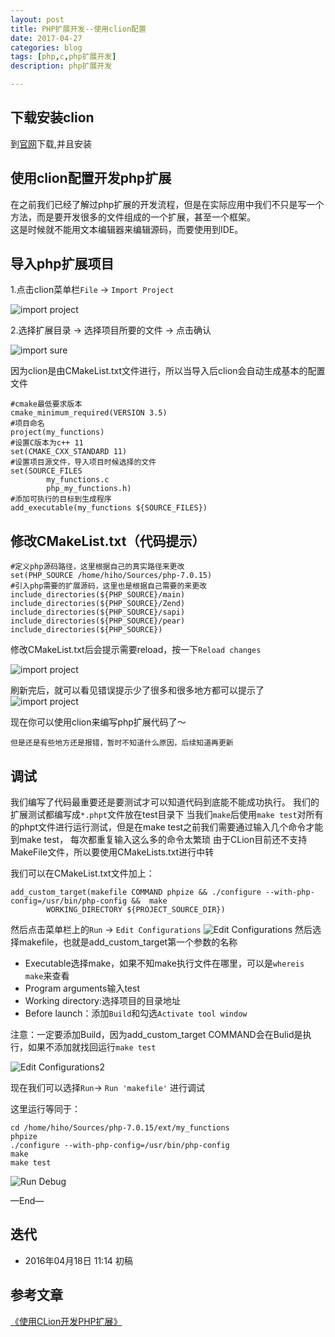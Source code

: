 ```yaml
---
layout: post
title: PHP扩展开发--使用clion配置
date: 2017-04-27
categories: blog
tags: [php,c,php扩展开发]
description: php扩展开发

---
```



## 下载安装clion
到[官网](https://www.jetbrains.com/clion/)下载,并且安装

## 使用clion配置开发php扩展
在之前我们已经了解过php扩展的开发流程，但是在实际应用中我们不只是写一个方法，而是要开发很多的文件组成的一个扩展，甚至一个框架。  
这是时候就不能用文本编辑器来编辑源码，而要使用到IDE。

## 导入php扩展项目
1.点击clion菜单栏`File` -> `Import Project` 

![import project](/source/images/clion-php-ext/php_extension_clion_import_1.png)

2.选择扩展目录 -> 选择项目所要的文件 -> 点击确认 

![import sure](/source/images/clion-php-ext/php_extension_clion_import_2.png)

因为clion是由CMakeList.txt文件进行，所以当导入后clion会自动生成基本的配置文件

```
#cmake最低要求版本
cmake_minimum_required(VERSION 3.5)
#项目命名
project(my_functions)
#设置C版本为c++ 11
set(CMAKE_CXX_STANDARD 11)
#设置项目源文件，导入项目时候选择的文件
set(SOURCE_FILES
        my_functions.c
        php_my_functions.h)
#添加可执行的目标到生成程序
add_executable(my_functions ${SOURCE_FILES})
```

## 修改CMakeList.txt（代码提示）
```
#定义php源码路径，这里根据自己的真实路径来更改
set(PHP_SOURCE /home/hiho/Sources/php-7.0.15)
#引入php需要的扩展源码，这里也是根据自己需要的来更改
include_directories(${PHP_SOURCE}/main)
include_directories(${PHP_SOURCE}/Zend)
include_directories(${PHP_SOURCE}/sapi)
include_directories(${PHP_SOURCE}/pear)
include_directories(${PHP_SOURCE})
```

修改CMakeList.txt后会提示需要reload，按一下`Reload changes`

![import project](/source/images/clion-php-ext/php_extension_clion_cmakelist_change.png)

刷新完后，就可以看见错误提示少了很多和很多地方都可以提示了
![import project](/source/images/clion-php-ext/php_extension_clion_show.png)

现在你可以使用clion来编写php扩展代码了～

`但是还是有些地方还是报错，暂时不知道什么原因，后续知道再更新`

## 调试
我们编写了代码最重要还是要测试才可以知道代码到底能不能成功执行。
我们的扩展测试都编写成`*.phpt`文件放在test目录下
当我们`make`后使用`make test`对所有的phpt文件进行运行测试，但是在make test之前我们需要通过输入几个命令才能到make test，
每次都重复输入这么多的命令太繁琐
由于CLion目前还不支持MakeFile文件，所以要使用CMakeLists.txt进行中转

我们可以在CMakeList.txt文件加上：

```
add_custom_target(makefile COMMAND phpize && ./configure --with-php-config=/usr/bin/php-config &&  make
        WORKING_DIRECTORY ${PROJECT_SOURCE_DIR})
```

然后点击菜单栏上的`Run` -> `Edit Configurations`
![Edit Configurations](/source/images/clion-php-ext/php_extension_clion_run_edit_config_1.png)
然后选择makefile，也就是add_custom_target第一个参数的名称

- Executable选择make，如果不知make执行文件在哪里，可以是`whereis make`来查看
- Program arguments输入test
- Working directory:选择项目的目录地址
- Before launch：添加`Build`和勾选`Activate tool window`

注意：一定要添加Build，因为add_custom_target COMMAND会在Bulid是执行，如果不添加就找回运行`make test`

![Edit Configurations2](/source/images/clion-php-ext/php_extension_clion_run_edit_config_2.png)

现在我们可以选择`Run`-> `Run 'makefile'` 进行调试

这里运行等同于：

```
cd /home/hiho/Sources/php-7.0.15/ext/my_functions
phpize
./configure --with-php-config=/usr/bin/php-config
make
make test
```

![Run Debug](/source/images/clion-php-ext/php_extension_clion_run_debug.png)

—End—

## 迭代


* 2016年04月18日 11:14 初稿

## 参考文章
[《使用CLion开发PHP扩展》](http://ju.outofmemory.cn/entry/218055)


